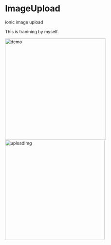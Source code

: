 # ImageUpload
ionic image upload 

This is tranining by myself.


<img width="331" alt="demo" src="https://user-images.githubusercontent.com/46545987/110291549-015ec500-8027-11eb-9bc2-fad233c9c864.png">
<img width="327" alt="uploadImg" src="https://user-images.githubusercontent.com/46545987/110291559-0459b580-8027-11eb-952a-7d9e92809654.png">
